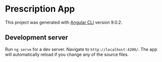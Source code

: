 # Prescription App

This project was generated with [Angular CLI](https://github.com/angular/angular-cli) version 9.0.2.




## Development server

Run `ng serve` for a dev server. Navigate to `http://localhost:4200/`. The app will automatically reload if you change any of the source files.
